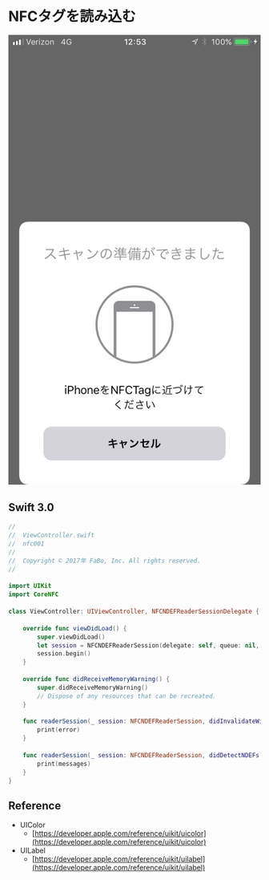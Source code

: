 # NFCタグを読み込む

![Preview nfc001](./img/nfc001.png)

## Swift 3.0

```swift
//
//  ViewController.swift
//  nfc001
//
//  Copyright © 2017年 FaBo, Inc. All rights reserved.
//

import UIKit
import CoreNFC

class ViewController: UIViewController, NFCNDEFReaderSessionDelegate {

    override func viewDidLoad() {
        super.viewDidLoad()
        let session = NFCNDEFReaderSession(delegate: self, queue: nil, invalidateAfterFirstRead: true)
        session.begin()
    }

    override func didReceiveMemoryWarning() {
        super.didReceiveMemoryWarning()
        // Dispose of any resources that can be recreated.
    }
    
    func readerSession(_ session: NFCNDEFReaderSession, didInvalidateWithError error: Error) {
        print(error)
    }
    
    func readerSession(_ session: NFCNDEFReaderSession, didDetectNDEFs messages: [NFCNDEFMessage]) {
        print(messages)
    }
}
```

## Reference

* UIColor
	* [https://developer.apple.com/reference/uikit/uicolor](https://developer.apple.com/reference/uikit/uicolor)
* UILabel
	* [https://developer.apple.com/reference/uikit/uilabel](https://developer.apple.com/reference/uikit/uilabel)
